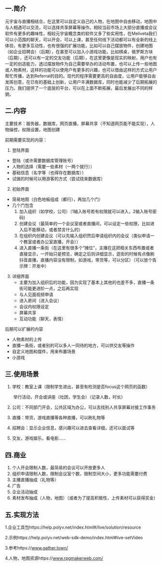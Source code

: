 ## 一.简介

元宇宙与直播相结合，在这里可以自定义自己的人物，在地图中自由移动，地图中与人相遇可以交流，可以选择共享屏幕等操作。相较当前市场上大部分直播或会议软件有更多的趣味性，相较元宇宙概念类的软件又多了些实用性，在Meliveta我们可以小范围的聊天，可以开会，可以上课，甚至任何线下活动都可以有全新的线上体验，有更多互动性，也有很强的扩展功能，比如可以自己摆放物件，创建地图（如企业招聘会）（后期），在甚至可以加入小游戏功能，比如棋桌，俄罗斯方块（后期），还可以有一定的交友功能（后期），在这里更像是现实的映射，用户也有一定的创造能力，透过摆放物件为自己需要举办的活动布置，也可以上传一些地图或人物素材，这样的功能可以使用户有更多的兴趣，也可以借由这样的方式让用户帮忙传播，达到Referral的目的。现代的程序需要更高的自由度，让用户能够自由发挥创意，在已有的基础上创新，让用户丰满数据库，同时也能减少了后期拓展的压力。我们提供了一个底层的平台，可以在上面不断拓展，最后发展出不同的样貌。

## 二.内容

主要技术：服务器，数据库，网页直播，屏幕共享（不知道网页能不能实现），人物操控，权限设置，地图创建

前期需要实现的内容：

1. 登陆界面

- 登陆（或许需要数据库管理账号）
- 人物的选择（需要一些素材（一两个就行））
- 基础信息（名字等（也得存在数据库））
- 试做的时候可以用游客的方式（尝试绕来数据库）

2. 初始界面

- 简易地图（白色地板组成（都行），再加几个门）
- 几个门包含
  1. 加入组织（如学校，公司）（1输入账号若有权限就可以进入，2输入账号密码)
  2. 创建会议（最简单的一个会议室或者直播间，可以设定一些权限，比如进入后不能移动，或者禁言什么的）
  3. 在组织内创建会议（可以先输入组织然后申请组织内的会议（类似申请一个教室或者办公室直播，开会））
  4. 进入直播一条街（在这里有很多个“摊位”，主播在这把相关东西布置或者直接显示，一开始只是预览，确定之后则详细显示，逛街的时候有点像刷抖音直播，直播内容没有限制，如游戏，带货等，可以分区）（可以放个告示牌：开发中）

3. 详细界面
   - 主要为加入组织后的功能，因为实现了基本上其他的也差不多，直播一条街可能更进阶一点，之后再实现
   - 与人见面视频申请
   - 进入房间（进入会议）
   - 会议内权限设定
   - 屏幕共享
   - 互动功能（聊天，表情）

后期可以扩展的内容

- 人物素材的上传
- 直播一条街，或者别的可以多人一同待的地方，可以供交友等操作
- 自定义地图和摆件，用来布置场景
- 小游戏

## 三.使用场景

1. 学校：教室上课（限制学生进出，甚至有检测是否focus这个网页的函数）

   ​		   举行活动，开会或讲座（社团，学生会）（记录人数，时长）

2. 公司：不同部门开会，公共区域为办公，可以去找别人共享屏幕对接工作事务

3. 直播：带货，游戏直播等各种直播，可以刷礼物等

4. 招聘会：显示企业信息，感兴趣可以进去查看详细，还可以面试等

5. 交友，游戏娱乐，看电影……

## 四.商业

1. 个人开会限制人数，最简易的会议可以开放更多人
2. 组织申请限制人数，限制会议室个数，限制空间大小，更多功能需要付费
3. 主播直播抽成（礼物等）
4. 广告
5. 企业活动抽成
6. 素材发布抽成（人物，地图）（或者为了提高积极性，上传素材可以获得奖金）

## 五.实现方法

1.企业工具包https://help.polyv.net/index.html#/live/solution/resource

2.示例https://help.polyv.net/web-sdk-demo/index.html#live-setVideo

3.参考https://www.gather.town/

4.人物，地图资源https://www.rpgmakerweb.com/

